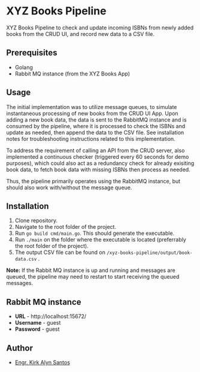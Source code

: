 
# XYZ Books Pipeline

XYZ Books Pipeline to check and update incoming ISBNs from newly added books from the CRUD UI, and record new data to a CSV file.

## Prerequisites
- Golang
- Rabbit MQ instance (from the XYZ Books App)

## Usage

The initial implementation was to utilize message queues, to simulate instantaneous processing of new books from the CRUD UI App.
Upon adding a new book data, the data is sent to the RabbitMQ instance and is consumed by the pipeline, where it is processed to check the ISBNs and update as needed, then append the data to the CSV file. 
See installation notes for troubleshooting instructions related to this implementation.

To address the requirement of calling an API from the CRUD server, also implemented a continuous checker (triggered every 60 seconds for demo purposes),
which could also act as a redundancy check for already exisiting book data, to fetch book data with missing ISBNs then process as needed.

Thus, the pipeline primarily operates using the RabbitMQ instance, but should also work with/without the message queue.

## Installation

1. Clone repository.
2. Navigate to the root folder of the project.
3. Run `go build cmd/main.go`. This should generate the executable.
4. Run `./main` on the folder where the executable is located (preferrably the root folder of the project).
5. The output CSV file can be found on `/xyz-books-pipeline/output/book-data.csv` .

**Note:** If the Rabbit MQ instance is up and running and messages are queued, the pipeline may need to restart to start receiving the queued messages.

## Rabbit MQ instance
- **URL** - http://localhost:15672/
- **Username** - guest
- **Password** - guest

## Author

- [Engr. Kirk Alyn Santos](https://github.com/kirkalyn13)
